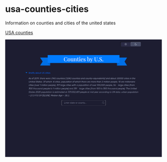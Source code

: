 # usa-counties-cities
Information on counties and cities of the united states

[USA counties](https://recreatorus.github.io/usa-counties-cities/ 'watch demo')

![scan](usa-county.png)
